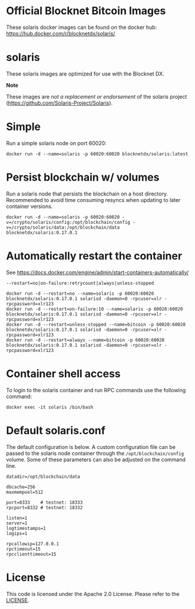 Official Blocknet Bitcoin Images
=================================

These solaris docker images can be found on the docker hub: https://hub.docker.com/r/blocknetdx/solaris/

solaris
========

These solaris images are optimized for use with the Blocknet DX.

**Note**

These images are _not a replacement or endorsement_ of the solaris project (https://github.com/Solaris-Project/Solaris).


Simple
======

Run a simple solaris node on port 60020:
```
docker run -d --name=solaris -p 60020:60020 blocknetdx/solaris:latest
```


Persist blockchain w/ volumes
=============================

Run a solaris node that persists the blockchain on a host directory. Recommended to avoid time consuming resyncs when updating to later container versions.
```
docker run -d --name=solaris -p 60020:60020 -v=/crypto/solaris/config:/opt/blockchain/config -v=/crypto/solaris/data:/opt/blockchain/data blocknetdx/solaris:0.17.0.1
```


Automatically restart the container
===================================

See https://docs.docker.com/engine/admin/start-containers-automatically/

`--restart=no|on-failure:retrycount|always|unless-stopped`

```
docker run -d --restart=no --name=solaris -p 60020:60020 blocknetdx/solaris:0.17.0.1 solarisd -daemon=0 -rpcuser=xlr -rpcpassword=xlr123
docker run -d --restart=on-failure:10 --name=solaris -p 60020:60020 blocknetdx/solaris:0.17.0.1 solarisd -daemon=0 -rpcuser=xlr -rpcpassword=xlr123
docker run -d --restart=unless-stopped --name=bitcoin -p 60020:60020 blocknetdx/solaris:0.17.0.1 solarisd -daemon=0 -rpcuser=xlr -rpcpassword=xlr123
docker run -d --restart=always --name=bitcoin -p 60020:60020 blocknetdx/solaris:0.17.0.1 solarisd -daemon=0 -rpcuser=xlr -rpcpassword=xlr123
```


Container shell access
======================

To login to the solaris container and run RPC commands use the following command:
```
docker exec -it solaris /bin/bash
```


Default solaris.conf
=====================

The default configuration is below. A custom configuration file can be passed to the solaris  node container through the `/opt/blockchain/config` volume. Some of these parameters can also be adjusted on the command line.
```
datadir=/opt/blockchain/data

dbcache=256
maxmempool=512

port=8333    # testnet: 18333
rpcport=8332 # testnet: 18332

listen=1
server=1
logtimestamps=1
logips=1

rpcallowip=127.0.0.1
rpctimeout=15
rpcclienttimeout=15
```


License
=======

This code is licensed under the Apache 2.0 License. Please refer to the [LICENSE](https://github.com/BlocknetDX/dockerimages/blob/master/LICENSE).